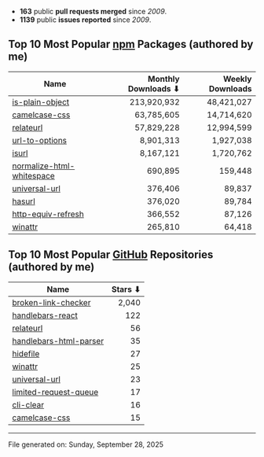 - **163** public **pull requests merged** since *2009*.
- **1139** public **issues reported** since *2009*.

## Top 10 Most Popular [npm](https://npmjs.com) Packages (authored by me)

| Name | Monthly Downloads ⬇ | Weekly Downloads |
| ---- | -------------------: | ---------------: |
| [is-plain-object](https://www.npmjs.com/package/is-plain-object) | 213,920,932 | 48,421,027 |
| [camelcase-css](https://www.npmjs.com/package/camelcase-css) | 63,785,605 | 14,714,620 |
| [relateurl](https://www.npmjs.com/package/relateurl) | 57,829,228 | 12,994,599 |
| [url-to-options](https://www.npmjs.com/package/url-to-options) | 8,901,313 | 1,927,038 |
| [isurl](https://www.npmjs.com/package/isurl) | 8,167,121 | 1,720,762 |
| [normalize-html-whitespace](https://www.npmjs.com/package/normalize-html-whitespace) | 690,895 | 159,448 |
| [universal-url](https://www.npmjs.com/package/universal-url) | 376,406 | 89,837 |
| [hasurl](https://www.npmjs.com/package/hasurl) | 376,020 | 89,784 |
| [http-equiv-refresh](https://www.npmjs.com/package/http-equiv-refresh) | 366,552 | 87,126 |
| [winattr](https://www.npmjs.com/package/winattr) | 265,810 | 64,418 |

## Top 10 Most Popular [GitHub](https://github.com) Repositories (authored by me)

| Name | Stars ⬇ |
| ---- | -------: |
| [broken-link-checker](https://github.com/stevenvachon/broken-link-checker) | 2,040 |
| [handlebars-react](https://github.com/stevenvachon/handlebars-react) | 122 |
| [relateurl](https://github.com/stevenvachon/relateurl) | 56 |
| [handlebars-html-parser](https://github.com/stevenvachon/handlebars-html-parser) | 35 |
| [hidefile](https://github.com/stevenvachon/hidefile) | 27 |
| [winattr](https://github.com/stevenvachon/winattr) | 25 |
| [universal-url](https://github.com/stevenvachon/universal-url) | 23 |
| [limited-request-queue](https://github.com/stevenvachon/limited-request-queue) | 17 |
| [cli-clear](https://github.com/stevenvachon/cli-clear) | 16 |
| [camelcase-css](https://github.com/stevenvachon/camelcase-css) | 15 |

---
File generated on: Sunday, September 28, 2025